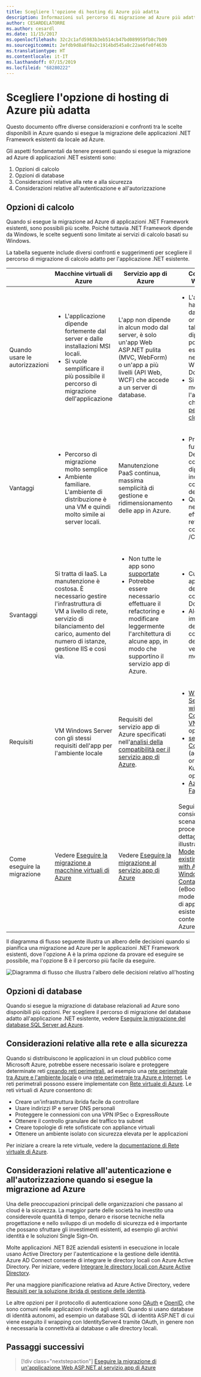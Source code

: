 ```yaml
---
title: Scegliere l'opzione di hosting di Azure più adatta
description: Informazioni sul percorso di migrazione ad Azure più adatto per l'applicazione Web ASP.NET.
author: CESARDELATORRE
ms.author: cesardl
ms.date: 11/15/2017
ms.openlocfilehash: 32c2c1afd5983b3eb514cb47bd089959fb8c7b09
ms.sourcegitcommit: 2efdb9d8a8f8a2c1914bd545a8c22ae6fe0f463b
ms.translationtype: HT
ms.contentlocale: it-IT
ms.lasthandoff: 07/15/2019
ms.locfileid: "68280222"
---
```

# <a name="choose-the-right-azure-hosting-option"></a>Scegliere l'opzione di hosting di Azure più adatta 

Questo documento offre diverse considerazioni e confronti tra le scelte disponibili in Azure quando si esegue la migrazione delle applicazioni .NET Framework esistenti da locale ad Azure.

Gli aspetti fondamentali da tenere presenti quando si esegue la migrazione ad Azure di applicazioni .NET esistenti sono:

1.  Opzioni di calcolo
2.  Opzioni di database
3.  Considerazioni relative alla rete e alla sicurezza
4.  Considerazioni relative all'autenticazione e all'autorizzazione

## <a name="compute-choices"></a>Opzioni di calcolo

Quando si esegue la migrazione ad Azure di applicazioni .NET Framework esistenti, sono possibili più scelte.  Poiché tuttavia .NET Framework dipende da Windows, le scelte seguenti sono limitate ai servizi di calcolo basati su Windows.

La tabella seguente include diversi confronti e suggerimenti per scegliere il percorso di migrazione di calcolo adatto per l'applicazione .NET esistente.

|                 | Macchine virtuali di Azure | Servizio app di Azure | Contenitori Windows |
|-----------------|-----------|-------------------|--------------------|
|Quando usare le autorizzazioni      |<ul><li>L'applicazione dipende fortemente dal server e dalle installazioni MSI locali.</li><li>Si vuole semplificare il più possibile il percorso di migrazione dell'applicazione</li></ul>|L'app non dipende in alcun modo dal server, è solo un'app Web ASP.NET pulita (MVC, WebForm) o un'app a più livelli (API Web, WCF) che accede a un server di database. |<ul><li>L'applicazione ha dipendenze dal server originale, ma tali dipendenze possono essere incluse nell'immagine Windows di Docker.</li><li>Si vuole modernizzare l'app in modo che sia [pronta per DevOps cloud](https://docs.microsoft.com/dotnet/standard/modernize-with-azure-and-containers/lift-and-shift-existing-apps-devops/reasons-to-lift-and-shift-existing-net-apps-to-cloud-devops-ready-applications).</li></ul>|
|Vantaggi  |<ul><li>Percorso di migrazione molto semplice</li><li>Ambiente familiare. L'ambiente di distribuzione è una VM e quindi molto simile ai server locali.</li></ul> |Manutenzione PaaS continua, massima semplicità di gestione e ridimensionamento delle app in Azure. |<ul><li>Pronti per il futuro e per DevOps cloud con dipendenze incluse nei contenitori dell'app.</li><li>Quasi nessuna necessità di effettuare il refactoring del codice .NET /C#.</li></ul> |
|Svantaggi             |Si tratta di IaaS. La manutenzione è costosa. È necessario gestire l'infrastruttura di VM a livello di rete, servizio di bilanciamento del carico, aumento del numero di istanze, gestione IIS e così via. |<ul><li>Non tutte le app sono [supportate](http://www.migratetoazure.net/ReadinessAssessment)</li><li>Potrebbe essere necessario effettuare il refactoring e modificare leggermente l'architettura di alcune app, in modo che supportino il servizio app di Azure.</li></ul> |<ul><li>Curva di apprendimento delle competenze di Docker</li><li>Alcune impostazioni del codice e di configurazione dell'app vengono modificate</li></ul>|
|Requisiti |VM Windows Server con gli stessi requisiti dell'app per l'ambiente locale | Requisiti del servizio app di Azure specificati nell'[analisi della compatibilità per il servizio app di Azure](https://www.migratetoazure.net/Resources). |<ul><li>[Windows Server 2016 with Containers - VM di Azure](https://azuremarketplace.microsoft.com/marketplace/apps/Microsoft.WindowsServer?tab=Overview)<br />oppure</li><li>[servizio Azure Container](https://azure.microsoft.com/services/container-service/) (agente di orchestrazione Kubernetes)<br />oppure<li>[Azure Service Fabric](https://azure.microsoft.com/services/service-fabric/)</li></ul> |
|Come eseguire la migrazione |Vedere [Eseguire la migrazione a macchine virtuali di Azure](https://go.microsoft.com/fwlink/?linkid=862531) | Vedere [Eseguire la migrazione al servizio app di Azure](https://go.microsoft.com/fwlink/?linkid=862532) | Seguire le considerazioni, gli scenari e le procedure dettagliate illustrati in [Modernizing existing .NET apps with Azure and Windows Containers eBook](https://aka.ms/liftandshiftwithcontainersebook) (eBook sulla modernizzazione di app .NET esistenti con contenitori di Azure e Windows) |

 Il diagramma di flusso seguente illustra un albero delle decisioni quando si pianifica una migrazione ad Azure per le applicazioni .NET Framework esistenti, dove l'opzione A è la prima opzione da provare ed eseguire se possibile, ma l'opzione B è il percorso più facile da eseguire.

![Diagramma di flusso che illustra l'albero delle decisioni relativo all'hosting](media/dotnet-howto-choose-migration/decision-tree.png)

## <a name="database-choices"></a>Opzioni di database

Quando si esegue la migrazione di database relazionali ad Azure sono disponibili più opzioni. Per scegliere il percorso di migrazione del database adatto all'applicazione .NET esistente, vedere [Eseguire la migrazione del database SQL Server ad Azure](https://go.microsoft.com/fwlink/?linkid=862533).

## <a name="networking-and-security-considerations"></a>Considerazioni relative alla rete e alla sicurezza

Quando si distribuiscono le applicazioni in un cloud pubblico come Microsoft Azure, potrebbe essere necessario isolare e proteggere determinate reti [creando reti perimetrali](https://docs.microsoft.com/azure/architecture/reference-architectures/dmz/), ad esempio una [rete perimetrale tra Azure e l'ambiente locale](https://docs.microsoft.com/azure/architecture/reference-architectures/dmz/secure-vnet-hybrid) o una [rete perimetrale tra Azure e Internet](https://docs.microsoft.com/azure/architecture/reference-architectures/dmz/secure-vnet-dmz). Le reti perimetrali possono essere implementate con [Rete virtuale di Azure](https://docs.microsoft.com/azure/virtual-network/virtual-networks-overview).
Le reti virtuali di Azure consentono di:

- Creare un'infrastruttura ibrida facile da controllare
- Usare indirizzi IP e server DNS personali
- Proteggere le connessioni con una VPN IPSec o ExpressRoute
- Ottenere il controllo granulare del traffico tra subnet
- Creare topologie di rete sofisticate con appliance virtuali
- Ottenere un ambiente isolato con sicurezza elevata per le applicazioni
 
Per iniziare a creare la rete virtuale, vedere la [documentazione di Rete virtuale di Azure](https://docs.microsoft.com/azure/virtual-network/).

## <a name="authentication-and-authorization-considerations-when-migrating-to-azure"></a>Considerazioni relative all'autenticazione e all'autorizzazione quando si esegue la migrazione ad Azure

Una delle preoccupazioni principali delle organizzazioni che passano al cloud è la sicurezza. La maggior parte delle società ha investito una considerevole quantità di tempo, denaro e risorse tecniche nella progettazione e nello sviluppo di un modello di sicurezza ed è importante che possano sfruttare gli investimenti esistenti, ad esempio gli archivi identità e le soluzioni Single Sign-On.

Molte applicazioni .NET B2E aziendali esistenti in esecuzione in locale usano Active Directory per l'autenticazione e la gestione delle identità.  Azure AD Connect consente di integrare le directory locali con Azure Active Directory.  Per iniziare, vedere [Integrare le directory locali con Azure Active Directory](https://docs.microsoft.com/azure/active-directory/connect/active-directory-aadconnect).

Per una maggiore pianificazione relativa ad Azure Active Directory, vedere [Requisiti per la soluzione ibrida di gestione delle identità](https://docs.microsoft.com/azure/active-directory/active-directory-hybrid-identity-design-considerations-business-needs).

Le altre opzioni per il protocollo di autenticazione sono [OAuth](https://en.wikipedia.org/wiki/OAuth) e [OpenID](https://en.wikipedia.org/wiki/OpenID), che sono comuni nelle applicazioni rivolte agli utenti.  Quando si usano database di identità autonomi, ad esempio un database SQL di identità ASP.NET di cui viene eseguito il wrapping con IdentityServer4 tramite OAuth, in genere non è necessaria la connettività ai database o alle directory locali.

## <a name="next-steps"></a>Passaggi successivi

> [!div class="nextstepaction"]
> [Eseguire la migrazione di un'applicazione Web ASP.NET al servizio app di Azure](dotnet-howto-migrate-app-service.md)
